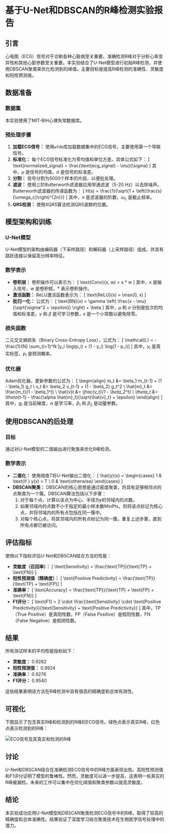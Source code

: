 # 基于U-Net和DBSCAN的R峰检测实验报告

## 引言
心电图（ECG）信号对于诊断各种心脏病至关重要。准确检测R峰对于分析心率变异性和其他心脏参数至关重要。本实验结合了U-Net模型进行初始R峰检测，并使用DBSCAN聚类来优化检测到的峰值。主要目标是提高R峰检测的准确性、灵敏度和阳性预测值。

## 数据准备
### 数据集
本实验使用了MIT-BIH心律失常数据库。

### 预处理步骤
1. **加载ECG信号：** 使用`wfdb`库加载数据集中的ECG信号，主要使用第一个导联信号。
2. **标准化：** 每个ECG信号标准化为零均值和单位方差。具体公式如下：
   \[
   \text{normalized\_signal} = \frac{\text{ecg\_signal} - \mu}{\sigma}
   \]
   其中，$\mu$ 是信号的均值，$\sigma$ 是信号的标准差。
3. **分割：** 信号分割为5000个样本的片段，以便批处理。
4. **滤波：** 使用三阶Butterworth滤波器应用带通滤波（5-20 Hz）以去除噪声。Butterworth滤波器的传递函数为：
   \[
   H(s) = \frac{1}{\sqrt{1 + \left(\frac{s}{\omega_c}\right)^{2n}}}
   \]
   其中，$n$ 是滤波器的阶数，$\omega_c$ 是截止频率。
5. **QRS检测：** 使用XQRS算法检测QRS波群的位置。

## 模型架构和训练
### U-Net模型
U-Net模型的架构由编码器（下采样路径）和解码器（上采样路径）组成，并具有跳跃连接以保留高分辨率特征。

### 数学表示
- **卷积层：** 卷积操作可以表示为：
  \[
  \text{Conv}(x, w) = x * w
  \]
  其中，$x$ 是输入信号，$w$ 是卷积核，$*$ 表示卷积操作。
- **激活函数：** ReLU激活函数表示为：
  \[
  \text{ReLU}(x) = \max(0, x)
  \]
- **批归一化：** 公式为：
  \[
  \text{BN}(x) = \gamma \left( \frac{x - \mu}{\sqrt{\sigma^2 + \epsilon}} \right) + \beta
  \]
  其中，$\mu$ 和 $\sigma$ 分别是批次的均值和标准差，$\gamma$ 和 $\beta$ 是可学习参数，$\epsilon$ 是一个小常数以避免除零。

### 损失函数
二元交叉熵损失（Binary Cross-Entropy Loss），公式为：
\[
\mathcal{L} = -\frac{1}{N} \sum_{i=1}^N [y_i \log(p_i) + (1 - y_i) \log(1 - p_i)]
\]
其中，$y_i$ 是真实标签，$p_i$ 是预测概率。

### 优化器
Adam优化器，更新参数的公式为：
\[
\begin{align}
m_t &= \beta_1 m_{t-1} + (1 - \beta_1) g_t \\
v_t &= \beta_2 v_{t-1} + (1 - \beta_2) g_t^2 \\
\hat{m}_t &= \frac{m_t}{1 - \beta_1^t} \\
\hat{v}_t &= \frac{v_t}{1 - \beta_2^t} \\
\theta_t &= \theta_{t-1} - \frac{\alpha \hat{m}_t}{\sqrt{\hat{v}_t} + \epsilon}
\end{align}
\]
其中，$g_t$ 是当前梯度，$\alpha$ 是学习率，$\beta_1$ 和 $\beta_2$ 是动量参数。

## 使用DBSCAN的后处理
### 目标
通过对U-Net模型的二值输出进行聚类来优化R峰检测。

### 数学表示
- **二值化：** 使用阈值$T$将U-Net输出二值化：
  \[
  \hat{y}(x) = \begin{cases} 
  1 & \text{if } y(x) > T \\
  0 & \text{otherwise}
  \end{cases}
  \]
- **DBSCAN聚类：** DBSCAN的核心思想是通过密度聚类，将具有足够相邻点的点聚类为一个簇。DBSCAN算法包括以下步骤：
  1. 对于每个点，计算以该点为中心、半径为$\epsilon$的邻域内的点数。
  2. 如果邻域内的点数不小于指定的最小样本数MinPts，则将该点标记为核心点，并将邻域内的所有点包括在同一簇中。
  3. 对每个核心点，将其邻域内的所有点标记为同一簇，重复上述步骤，直到所有点都已被访问。

## 评估指标
使用以下指标评估U-Net和DBSCAN结合方法的性能：
- **灵敏度（召回率）：**
  \[
  \text{Sensitivity} = \frac{\text{TP}}{\text{TP} + \text{FN}}
  \]
- **阳性预测值（精确度）：**
  \[
  \text{Positive Predictivity} = \frac{\text{TP}}{\text{TP} + \text{FP}}
  \]
- **准确率：**
  \[
  \text{Accuracy} = \frac{\text{TP}}{\text{TP} + \text{FP} + \text{FN}}
  \]
- **F1评分：**
  \[
  \text{F1} = 2 \cdot \frac{\text{Sensitivity} \cdot \text{Positive Predictivity}}{\text{Sensitivity} + \text{Positive Predictivity}}
  \]
其中，TP（True Positive）是真阳性数，FP（False Positive）是假阳性数，FN（False Negative）是假阴性数。

## 结果
所有测试样本的平均性能指标如下：
- **灵敏度：** 0.9282
- **阳性预测值：** 0.9924
- **准确率：** 0.9276
- **F1评分：** 0.9540

这些结果表明该方法在R峰检测中具有很高的精确度和总体有效性。

## 可视化
下图显示了包含真实R峰和检测到的R峰的ECG信号。绿色点表示真实R峰，红色点表示检测到的R峰：

![ECG信号及其真实和检测的R峰](output.png)

## 讨论
U-Net和DBSCAN结合在准确检测ECG信号中的R峰方面表现出色。高阳性预测值和F1评分证明了模型的鲁棒性。然而，灵敏度可以进一步提高，这表明一些真实的R峰被漏检。未来的工作可以集中在优化阈值和聚类参数以提高灵敏度。

## 结论
本实验成功应用U-Net模型和DBSCAN聚类检测ECG信号中的R峰，取得了较高的精确度和总体准确性。结果验证了深度学习结合聚类技术在生物医学信号处理中的潜力。
